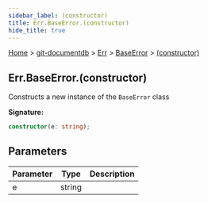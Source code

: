 ```yaml
---
sidebar_label: (constructor)
title: Err.BaseError.(constructor)
hide_title: true
---
```


[Home](./index.md) &gt; [git-documentdb](./git-documentdb.md) &gt; [Err](./git-documentdb.err.md) &gt; [BaseError](./git-documentdb.err.baseerror.md) &gt; [(constructor)](./git-documentdb.err.baseerror._constructor_.md)

## Err.BaseError.(constructor)

Constructs a new instance of the `BaseError` class

<b>Signature:</b>

```typescript
constructor(e: string);
```

## Parameters

|  Parameter | Type | Description |
|  --- | --- | --- |
|  e | string |  |

